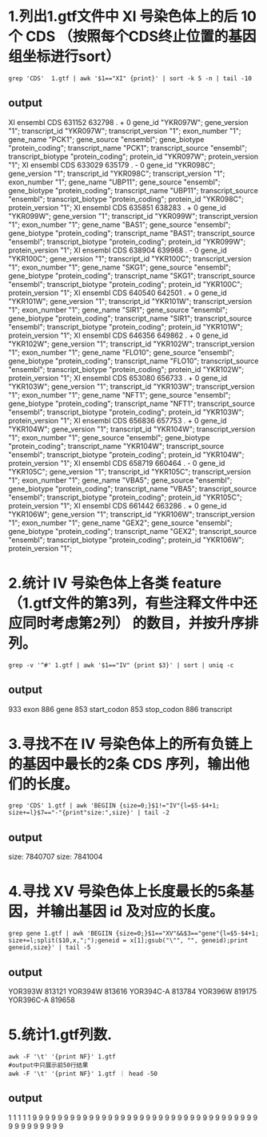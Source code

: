# 1.列出1.gtf文件中 XI 号染色体上的后 10 个 CDS （按照每个CDS终止位置的基因组坐标进行sort）
```
grep 'CDS'  1.gtf | awk '$1=="XI" {print}' | sort -k 5 -n | tail -10
```
## output
XI ensembl CDS 631152 632798 . + 0 gene_id "YKR097W"; gene_version "1"; transcript_id "YKR097W"; transcript_version "1"; exon_number "1"; gene_name "PCK1"; gene_source "ensembl"; gene_biotype "protein_coding"; transcript_name "PCK1"; transcript_source "ensembl"; transcript_biotype "protein_coding"; protein_id "YKR097W"; protein_version "1";
XI ensembl CDS 633029 635179 . - 0 gene_id "YKR098C"; gene_version "1"; transcript_id "YKR098C"; transcript_version "1"; exon_number "1"; gene_name "UBP11"; gene_source "ensembl"; gene_biotype "protein_coding"; transcript_name "UBP11"; transcript_source "ensembl"; transcript_biotype "protein_coding"; protein_id "YKR098C"; protein_version "1";
XI ensembl CDS 635851 638283 . + 0 gene_id "YKR099W"; gene_version "1"; transcript_id "YKR099W"; transcript_version "1"; exon_number "1"; gene_name "BAS1"; gene_source "ensembl"; gene_biotype "protein_coding"; transcript_name "BAS1"; transcript_source "ensembl"; transcript_biotype "protein_coding"; protein_id "YKR099W"; protein_version "1";
XI ensembl CDS 638904 639968 . - 0 gene_id "YKR100C"; gene_version "1"; transcript_id "YKR100C"; transcript_version "1"; exon_number "1"; gene_name "SKG1"; gene_source "ensembl"; gene_biotype "protein_coding"; transcript_name "SKG1"; transcript_source "ensembl"; transcript_biotype "protein_coding"; protein_id "YKR100C"; protein_version "1";
XI ensembl CDS 640540 642501 . + 0 gene_id "YKR101W"; gene_version "1"; transcript_id "YKR101W"; transcript_version "1"; exon_number "1"; gene_name "SIR1"; gene_source "ensembl"; gene_biotype "protein_coding"; transcript_name "SIR1"; transcript_source "ensembl"; transcript_biotype "protein_coding"; protein_id "YKR101W"; protein_version "1";
XI ensembl CDS 646356 649862 . + 0 gene_id "YKR102W"; gene_version "1"; transcript_id "YKR102W"; transcript_version "1"; exon_number "1"; gene_name "FLO10"; gene_source "ensembl"; gene_biotype "protein_coding"; transcript_name "FLO10"; transcript_source "ensembl"; transcript_biotype "protein_coding"; protein_id "YKR102W"; protein_version "1";
XI ensembl CDS 653080 656733 . + 0 gene_id "YKR103W"; gene_version "1"; transcript_id "YKR103W"; transcript_version "1"; exon_number "1"; gene_name "NFT1"; gene_source "ensembl"; gene_biotype "protein_coding"; transcript_name "NFT1"; transcript_source "ensembl"; transcript_biotype "protein_coding"; protein_id "YKR103W"; protein_version "1";
XI ensembl CDS 656836 657753 . + 0 gene_id "YKR104W"; gene_version "1"; transcript_id "YKR104W"; transcript_version "1"; exon_number "1"; gene_source "ensembl"; gene_biotype "protein_coding"; transcript_name "YKR104W"; transcript_source "ensembl"; transcript_biotype "protein_coding"; protein_id "YKR104W"; protein_version "1";
XI ensembl CDS 658719 660464 . - 0 gene_id "YKR105C"; gene_version "1"; transcript_id "YKR105C"; transcript_version "1"; exon_number "1"; gene_name "VBA5"; gene_source "ensembl"; gene_biotype "protein_coding"; transcript_name "VBA5"; transcript_source "ensembl"; transcript_biotype "protein_coding"; protein_id "YKR105C"; protein_version "1";
XI ensembl CDS 661442 663286 . + 0 gene_id "YKR106W"; gene_version "1"; transcript_id "YKR106W"; transcript_version "1"; exon_number "1"; gene_name "GEX2"; gene_source "ensembl"; gene_biotype "protein_coding"; transcript_name "GEX2"; transcript_source "ensembl"; transcript_biotype "protein_coding"; protein_id "YKR106W"; protein_version "1";

# 2.统计 IV 号染色体上各类 feature （1.gtf文件的第3列，有些注释文件中还应同时考虑第2列） 的数目，并按升序排列。
```
grep -v '^#' 1.gtf | awk '$1=="IV" {print $3}' | sort | uniq -c
```
## output
933 exon
886 gene
853 start_codon
853 stop_codon
886 transcript

# 3.寻找不在 IV 号染色体上的所有负链上的基因中最长的2条 CDS 序列，输出他们的长度。
```
grep 'CDS' 1.gtf | awk 'BEGIIN {size=0;}$1!="IV"{l=$5-$4+1; size+=l}$7=="-"{print"size:",size}' | tail -2
```
## output
size: 7840707
size: 7841004

# 4.寻找 XV 号染色体上长度最长的5条基因，并输出基因 id 及对应的长度。
```
grep gene 1.gtf | awk 'BEGIIN {size=0;}$1=="XV"&&$3=="gene"{l=$5-$4+1; size+=l;split($10,x,";");geneid = x[1];gsub("\"", "", geneid);print geneid,size}' | tail -5
```
## output
YOR393W 813121
YOR394W 813616
YOR394C-A 813784
YOR396W 819175
YOR396C-A 819658

# 5.统计1.gtf列数.
```
awk -F '\t' '{print NF}' 1.gtf 
#output中只展示前50行结果
awk -F '\t' '{print NF}' 1.gtf ｜ head -50
```
## output
1
1
1
1
1
9
9
9
9
9
9
9
9
9
9
9
9
9
9
9
9
9
9
9
9
9
9
9
9
9
9
9
9
9
9
9
9
9
9
9
9
9
9
9
9
9
9
9
9
9
